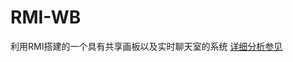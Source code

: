 # RMI-WB
利用RMI搭建的一个具有共享画板以及实时聊天室的系统
[详细分析参见](https://github.com/Zongrul1/RMI-WhiteBoard/blob/master/%E5%88%A9%E7%94%A8RMI%E6%9E%84%E5%BB%BA%E5%85%B1%E4%BA%AB%E7%94%BB%E6%9D%BF%E5%8A%A0%E8%81%8A%E5%A4%A9%E5%AE%A4%E9%A1%B9%E7%9B%AE%E6%80%BB%E7%BB%93.md)
